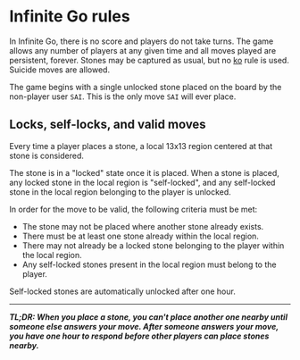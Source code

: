 # Infinite Go rules

In Infinite Go, there is no score and players do not take turns. The game allows any number of players at any given time and all moves played are persistent, forever. Stones may be captured as usual, but no [ko](https://en.wikipedia.org/wiki/Rules_of_Go#Ko) rule is used. Suicide moves are allowed.

The game begins with a single unlocked stone placed on the board by the non-player user `SAI`. This is the only move `SAI` will ever place.

## Locks, self-locks, and valid moves

Every time a player places a stone, a local 13x13 region centered at that stone is considered.

The stone is in a "locked" state once it is placed. When a stone is placed, any locked stone in the local region is "self-locked", and any self-locked stone in the local region belonging to the player is unlocked. 

In order for the move to be valid, the following criteria must be met:

- The stone may not be placed where another stone already exists.
- There must be at least one stone already within the local region.
- There may not already be a locked stone belonging to the player within the local region.
- Any self-locked stones present in the local region must belong to the player.

 Self-locked stones are automatically unlocked after one hour.

 ---

 ***TL;DR: When you place a stone, you can't place another one nearby until someone else answers your move. After someone answers your move, you have one hour to respond before other players can place stones nearby.***